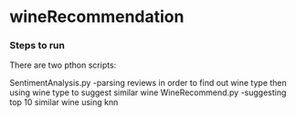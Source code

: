 # wineRecommendation
### Steps to run

There are two pthon scripts:

SentimentAnalysis.py -parsing reviews in order to find out wine type then using wine type to suggest similar wine
WineRecommend.py     -suggesting top 10 similar wine using knn

